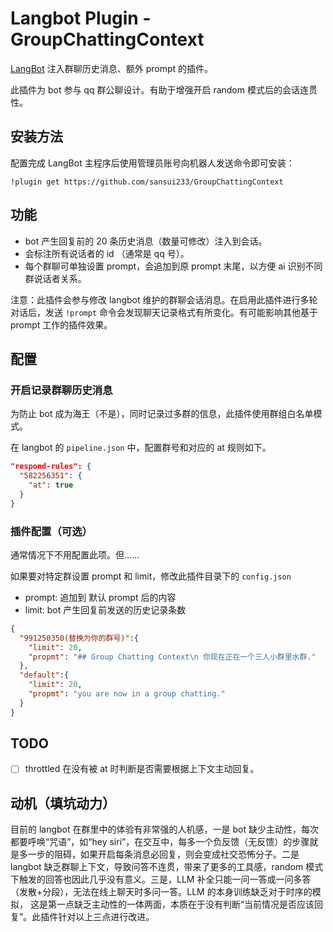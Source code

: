 # Langbot Plugin - GroupChattingContext

[LangBot](https://github.com/RockChinQ/LangBot) 注入群聊历史消息、额外 prompt 的插件。

此插件为 bot 参与 qq 群公聊设计。有助于增强开启 random 模式后的会话连贯性。

## 安装方法

配置完成 LangBot 主程序后使用管理员账号向机器人发送命令即可安装：

```
!plugin get https://github.com/sansui233/GroupChattingContext
```

## 功能

- bot 产生回复前的 20 条历史消息（数量可修改）注入到会话。
- 会标注所有说话者的 id （通常是 qq 号）。
- 每个群聊可单独设置 prompt，会追加到原 prompt 末尾，以方便 ai 识别不同群说话者关系。

注意：此插件会参与修改 langbot 维护的群聊会话消息。在启用此插件进行多轮对话后，发送 `!prompt` 命令会发现聊天记录格式有所变化。有可能影响其他基于 prompt 工作的插件效果。

## 配置

### 开启记录群聊历史消息

为防止 bot 成为海王（不是），同时记录过多群的信息，此插件使用群组白名单模式。

在 langbot 的 `pipeline.json` 中，配置群号和对应的 at 规则如下。

```json
"respond-rules": {
  "582256351": {
    "at": true
  }
}
```
### 插件配置（可选）

通常情况下不用配置此项。但……

如果要对特定群设置 prompt 和 limit，修改此插件目录下的 `config.json`

- prompt: 追加到 默认 prompt 后的内容
- limit: bot 产生回复前发送的历史记录条数

```json
{
  "991250350(替换为你的群号)":{
    "limit": 20,
    "propmt": "## Group Chatting Context\n 你现在正在一个三人小群里水群."
  },
  "default":{
    "limit": 20,
    "propmt": "you are now in a group chatting."
  }
}
```

## TODO

- [ ] throttled 在没有被 at 时判断是否需要根据上下文主动回复。

## 动机（填坑动力）

目前的 langbot 在群里中的体验有非常强的人机感，一是 bot 缺少主动性，每次都要呼唤“咒语”，如“hey siri”，在交互中，每多一个负反馈（无反馈）的步骤就是多一步的阻碍，如果开启每条消息必回复，则会变成社交恐怖分子。二是 langbot 缺乏群聊上下文，导致问答不连贯，带来了更多的工具感，random 模式下触发的回答也因此几乎没有意义。三是，LLM 补全只能一问一答或一问多答（发散+分段），无法在线上聊天时多问一答。LLM 的本身训练缺乏对于时序的模拟， 这是第一点缺乏主动性的一体两面，本质在于没有判断“当前情况是否应该回复”。此插件针对以上三点进行改进。